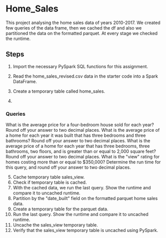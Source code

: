 # Home_Sales

This project analysing the home sales data of years 2010-2017. 
We created few queries of the data frame, then we cached the df and also we partitioned the data on the formatted parquet. At every stage we checked the runtime. 

## Steps

1. Import the necessary PySpark SQL functions for this assignment.
2. Read the home_sales_revised.csv data in the starter code into a Spark DataFrame.
3. Create a temporary table called home_sales.

4. 
### Queries 

What is the average price for a four-bedroom house sold for each year? Round off your answer to two decimal places.
What is the average price of a home for each year it was built that has three bedrooms and three bathrooms? Round off your answer to two decimal places.
What is the average price of a home for each year that has three bedrooms, three bathrooms, two floors, and is greater than or equal to 2,000 square feet? Round off your answer to two decimal places.
What is the "view" rating for homes costing more than or equal to $350,000? Determine the run time for this query, and round off your answer to two decimal places.

5. Cache temporary table sales_view.
6. Check if temporary table is cached.
7. With the cached data, we run the last query. Show the runtime and compare it to uncached runtime.
8. Partition by the "date_built" field on the formatted parquet home sales data.
9. Create a temporary table for the parquet data.
10. Run the last query. Show the runtime and compare it to uncached runtime.
11. Uncache the sales_view temporary table.
12. Verify that the sales_view temporary table is uncached using PySpark.
